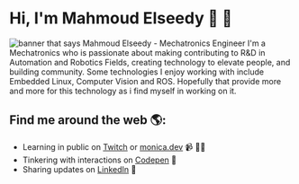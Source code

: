 # Hi, I'm Mahmoud Elseedy 🤖 🦿

<img src="https://github.com/user-attachments/assets/f6c46fe9-a2b7-41c6-a30e-40be363be58a" alt="banner that says Mahmoud Elseedy - Mechatronics Engineer">
I'm a Mechatronics who is passionate about making contributing to R&D in Automation and Robotics Fields, creating technology to elevate people, and building community. Some technologies I enjoy working with include Embedded Linux, Computer Vision and ROS. Hopefully that provide more and more for this technology as i find myself in working on it.

## Find me around the web 🌎:
- Learning in public on <a href="https://www.twitch.tv/blacktechdiva">Twitch</a> or <a href="https://www.monica.dev">monica.dev</a> 📹 ✍🏾
- Tinkering with interactions on <a href="https://codepen.io/m0nica"> Codepen</a> 🏓
- Sharing updates on <a href="https://www.linkedin.com/in/monicampowell/">LinkedIn</a> 💼
